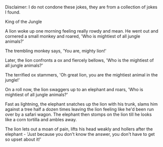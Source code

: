 Disclaimer: I do not condone these jokes, they are from a collection of jokes I found.

King of the Jungle

A lion woke up one morning feeling really rowdy and mean. He went out and cornered a small monkey and roared, 
'Who is mightiest of all jungle animals?'

The trembling monkey says, 'You are, mighty lion!'

Later, the lion confronts a ox and fiercely bellows, 
'Who is the mightiest of all jungle animals?'

The terrified ox stammers, 'Oh great lion, you are the mightiest animal in the jungle!' 

On a roll now, the lion swaggers up to an elephant and roars, 'Who is mightiest of all jungle animals?'

Fast as lightning, the elephant snatches up the lion with his trunk, slams him against a tree half a dozen times leaving the lion feeling like he'd been run over by a safari wagon. The elephant then stomps on the lion till he looks like a corn tortilla and ambles away.

The lion lets out a moan of pain, lifts his head weakly and hollers after the elephant - 'Just because you don't know the answer, you don't have to get so upset about it!'

